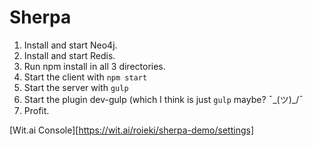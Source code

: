 # Sherpa

1. Install and start Neo4j.
2. Install and start Redis.
3. Run npm install in all 3 directories.
4. Start the client with `npm start`
5. Start the server with `gulp`
6. Start the plugin dev-gulp (which I think is just `gulp` maybe? ¯\_(ツ)_/¯
7. Profit.

[Wit.ai Console][https://wit.ai/roieki/sherpa-demo/settings]
